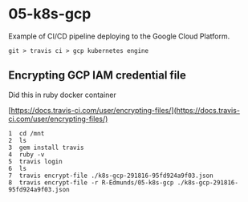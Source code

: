 # 05-k8s-gcp

Example of CI/CD pipeline deploying to the Google Cloud Platform.

`git > travis ci > gcp kubernetes engine`

## Encrypting GCP IAM credential file

Did this in ruby docker container

[https://docs.travis-ci.com/user/encrypting-files/](https://docs.travis-ci.com/user/encrypting-files/)

    1  cd /mnt
    2  ls
    3  gem install travis
    4  ruby -v
    5  travis login
    6  ls
    7  travis encrypt-file ./k8s-gcp-291816-95fd924a9f03.json
    8  travis encrypt-file -r R-Edmunds/05-k8s-gcp ./k8s-gcp-291816-95fd924a9f03.json
